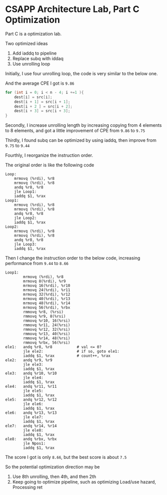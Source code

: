 
# CSAPP Architecture Lab, Part C Optimization 

Part C is a optimization lab. 

Two optimized ideas 

1. Add iaddq to pipeline 
2. Replace subq with iddaq 
3. Use unrolling loop 

Initially, I use four unrolling loop, the code is very similar to the below one. 

And the average CPE I got is `9.86`

```C 
for (int i = 0; i < n - 4; i +=1 ){
    dest[i] = src[i];
    dest[i + 1] = src[i + 1];
    dest[i + 2 ] = src[i + 2];
    dest[i + 3] = src[i + 3];
}
```

Secondly, I increase unrolling length by increasing copying from 4 elements to 8 elements, and got a little improvement of CPE from `9.86` to `9.75`

Thirdly, I found subq can be optimized by using iaddq, then improve from `9.75` to `9.44`

Fourthly, I reorganize the instruction order. 

The original order is like the following code 

```
Loop:	
    mrmovq (%rdi), %r8
    mrmovq (%rdi), %r8
    andq %r8, %r8        
    jle Loop1:             
    iaddq $1, %rax           
Loop1:
    mrmovq (%rdi), %r8
    mrmovq (%rdi), %r8
    andq %r8, %r8          
    jle Loop2:        
    iaddq $1, %rax         
Loop2:
    mrmovq (%rdi), %r8
    mrmovq (%rdi), %r8
    andq %r8, %r8           
    jle Loop3:              
    iaddq $1, %rax      
```

Then I change the instruction order to the below code, increasing performance from `9.44` to `8.66`

```
Loop1:        
        mrmovq (%rdi), %r8
        mrmovq 8(%rdi), %r9
        mrmovq 16(%rdi), %r10
        mrmovq 24(%rdi), %r11
        mrmovq 32(%rdi), %r12
        mrmovq 40(%rdi), %r13
        mrmovq 48(%rdi), %r14
        mrmovq 56(%rdi), %rbx
        rmmovq %r8, (%rsi)
        rmmovq %r9, 8(%rsi)
        rmmovq %r10, 16(%rsi)
        rmmovq %r11, 24(%rsi)
        rmmovq %r12, 32(%rsi)
        rmmovq %r13, 40(%rsi)
        rmmovq %r14, 48(%rsi)
        rmmovq %rbx, 56(%rsi)
ele1:   andq %r8, %r8           # val <= 0?
        jle ele2:               # if so, goto ele1:
        iaddq $1, %rax          # count++, %rax         
ele2:   andq %r9, %r9          
        jle ele3:
        iaddq $1, %rax
ele3:   andq %r10, %r10
        jle ele4:
        iaddq $1, %rax
ele4:   andq %r11, %r11
        jle ele5:
        iaddq $1, %rax
ele5:   andq %r12, %r12
        jle ele6:
        iaddq $1, %rax
ele6:   andq %r13, %r13
        jle ele7:
        iaddq $1, %rax
ele7:   andq %r14, %r14
        jle ele8:
        iaddq $1, %rax
ele8:   andq %rbx, %rbx
        jle Npos1:
        iaddq $1, %rax
```

The score I got is only `8.66`, but the best score is about `7.5`

So the potential optimization direction may be 

1. Use 8th unrolling, then 4th,  and then 2th
2. Keep going to optimize pipeline, such as optimizing Load/use hazard, Processing ret 